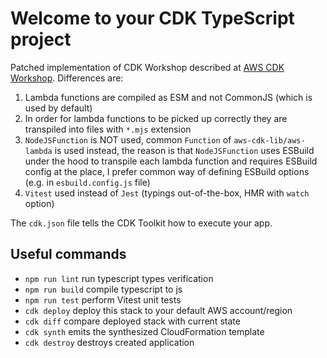 # Welcome to your CDK TypeScript project

Patched implementation of CDK Workshop described at [AWS CDK Workshop](https://cdkworkshop.com/20-typescript.html).
Differences are:
1. Lambda functions are compiled as ESM and not CommonJS (which is used by default)
2. In order for lambda functions to be picked up correctly they are transpiled into files with `*.mjs` extension
3. `NodeJSFunction` is NOT used, common `Function` of `aws-cdk-lib/aws-lambda` is used instead, the reason is that `NodeJSFunction` uses ESBuild under the hood to transpile each lambda function and requires ESBuild config at the place, I prefer common way of defining ESBuild options (e.g. in `esbuild.config.js` file)
4. `Vitest` used instead of `Jest` (typings out-of-the-box, HMR with `watch` option)

The `cdk.json` file tells the CDK Toolkit how to execute your app.

## Useful commands

* `npm run lint`    run typescript types verification
* `npm run build`   compile typescript to js
* `npm run test`    perform Vitest unit tests
* `cdk deploy`      deploy this stack to your default AWS account/region
* `cdk diff`        compare deployed stack with current state
* `cdk synth`       emits the synthesized CloudFormation template
* `cdk destroy`     destroys created application
